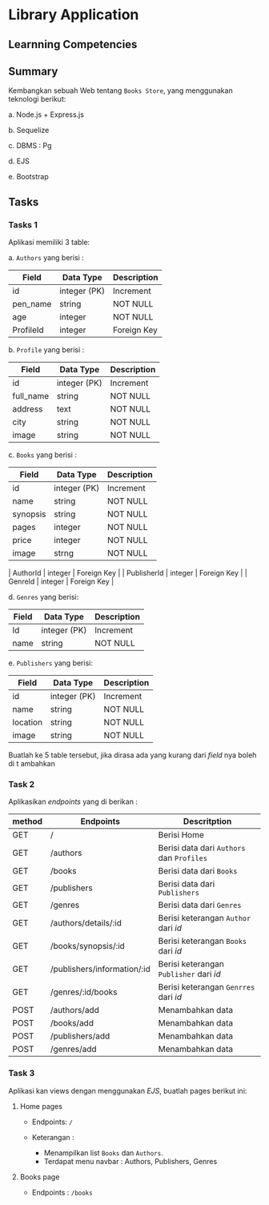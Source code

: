 # Library Application

## Learnning Competencies

## Summary

Kembangkan sebuah Web tentang `Books Store`, yang menggunakan teknologi berikut:

a. Node.js + Express.js

b. Sequelize

c. DBMS : Pg

d. EJS

e. Bootstrap

## Tasks

### Tasks 1

Aplikasi memiliki 3 table:

a. `Authors` yang berisi :

| Field     | Data Type    | Description |
| --------- | ------------ | ----------- |
| id        | integer (PK) | Increment   |
| pen_name  | string       | NOT NULL    |
| age       | integer      | NOT NULL    |
| ProfileId | integer      | Foreign Key |

b. `Profile` yang berisi :

| Field     | Data Type    | Description |
| --------- | ------------ | ----------- |
| id        | integer (PK) | Increment   |
| full_name | string       | NOT NULL    |
| address   | text         | NOT NULL    |
| city      | string       | NOT NULL    |
| image     | string       | NOT NULL    |

c. `Books` yang berisi :

| Field    | Data Type    | Description |
| -------- | ------------ | ----------- |
| id       | integer (PK) | Increment   |
| name     | string       | NOT NULL    |
| synopsis | string       | NOT NULL    |
| pages    | integer      | NOT NULL    |
| price    | integer      | NOT NULL    |
| image    | strng        | NOT NULL    |

| AuthorId | integer | Foreign Key |
| PublisherId | integer | Foreign Key |
| GenreId | integer | Foreign Key |

d. `Genres` yang berisi:

| Field | Data Type    | Description |
| ----- | ------------ | ----------- |
| Id    | integer (PK) | Increment   |
| name  | string       | NOT NULL    |

e. `Publishers` yang berisi:

| Field    | Data Type    | Description |
| -------- | ------------ | ----------- |
| id       | integer (PK) | Increment   |
| name     | string       | NOT NULL    |
| location | string       | NOT NULL    |
| image    | string       | NOT NULL    |

Buatlah ke 5 table tersebut, jika dirasa ada yang kurang dari _field_ nya boleh di t ambahkan

### Task 2

Aplikasikan _endpoints_ yang di berikan :

| method | Endpoints                   | Descritption                              |
| ------ | --------------------------- | ----------------------------------------- |
| GET    | /                           | Berisi Home                               |
| GET    | /authors                    | Berisi data dari `Authors` dan `Profiles` |
| GET    | /books                      | Berisi data dari `Books`                  |
| GET    | /publishers                 | Berisi data dari `Publishers`             |
| GET    | /genres                     | Berisi data dari `Genres`                 |
| GET    | /authors/details/:id        | Berisi keterangan `Author` dari _id_      |
| GET    | /books/synopsis/:id         | Berisi keterangan `Books` dari _id_       |
| GET    | /publishers/information/:id | Berisi keterangan `Publisher` dari _id_   |
| GET    | /genres/:id/books           | Berisi keterangan `Genrres` dari _id_     |
| POST   | /authors/add                | Menambahkan data                          |
| POST   | /books/add                  | Menambahkan data                          |
| POST   | /publishers/add             | Menambahkan data                          |
| POST   | /genres/add                 | Menambahkan data                          |

### Task 3

Aplikasi kan views dengan menggunakan _EJS_, buatlah pages berikut ini:

1. Home pages

   - Endpoints: `/`
   - Keterangan :

     - Menampilkan list `Books` dan `Authors`.
     - Terdapat menu navbar : Authors, Publishers, Genres

2. Books page

   - Endpoints : `/books`
